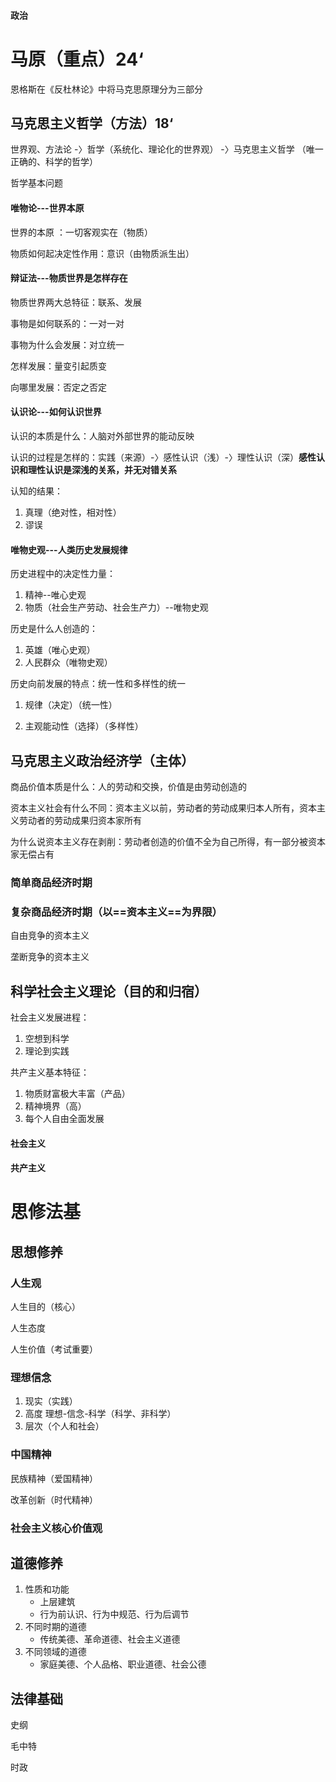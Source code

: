 #### 政治

# 马原（重点）24‘

恩格斯在《反杜林论》中将马克思原理分为三部分

## 马克思主义哲学（方法）18‘

世界观、方法论 -〉哲学（系统化、理论化的世界观） -〉马克思主义哲学 （唯一正确的、科学的哲学）

哲学基本问题

#### 唯物论---世界本原

世界的本原 ：一切客观实在（物质）

物质如何起决定性作用：意识（由物质派生出）

#### 辩证法---物质世界是怎样存在

物质世界两大总特征：联系、发展

事物是如何联系的：一对一对

事物为什么会发展：对立统一

怎样发展：量变引起质变

向哪里发展：否定之否定

#### 认识论---如何认识世界

认识的本质是什么：人脑对外部世界的能动反映

认识的过程是怎样的：实践（来源）-〉感性认识（浅）-〉理性认识（深）**感性认识和理性认识是深浅的关系，并无对错关系**

认知的结果：

1. 真理（绝对性，相对性）
2. 谬误

#### 唯物史观---人类历史发展规律

历史进程中的决定性力量：

1. 精神--唯心史观
2. 物质（社会生产劳动、社会生产力）--唯物史观

历史是什么人创造的：

1. 英雄（唯心史观）
2. 人民群众（唯物史观）

历史向前发展的特点：统一性和多样性的统一

1. 规律（决定）（统一性）

2. 主观能动性（选择）（多样性）

   

## 马克思主义政治经济学（主体）

商品价值本质是什么：人的劳动和交换，价值是由劳动创造的

资本主义社会有什么不同：资本主义以前，劳动者的劳动成果归本人所有，资本主义劳动者的劳动成果归资本家所有

为什么说资本主义存在剥削：劳动者创造的价值不全为自己所得，有一部分被资本家无偿占有



### 简单商品经济时期



### 复杂商品经济时期（以==资本主义==为界限）

自由竞争的资本主义

垄断竞争的资本主义



## 科学社会主义理论（目的和归宿）

社会主义发展进程：

1. 空想到科学
2. 理论到实践

共产主义基本特征：

1. 物质财富极大丰富（产品）
2. 精神境界（高）
3. 每个人自由全面发展

#### 社会主义

#### 共产主义















# 思修法基

## 思想修养

### 人生观

人生目的（核心）

人生态度

人生价值（考试重要）

### 理想信念

1. 现实（实践）
2. 高度  理想-信念-科学（科学、非科学）
3. 层次（个人和社会）

### 中国精神

民族精神（爱国精神）

改革创新（时代精神）

### 社会主义核心价值观



## 道德修养

1. 性质和功能
   - 上层建筑
   - 行为前认识、行为中规范、行为后调节
2. 不同时期的道德
   - 传统美德、革命道德、社会主义道德
3. 不同领域的道德
   - 家庭美德、个人品格、职业道德、社会公德

## 法律基础





史纲

毛中特

时政